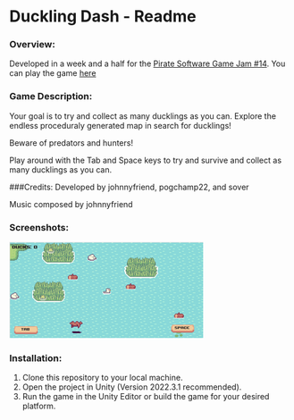 # Duckling Dash - Readme

### Overview:
Developed in a week and a half for the [Pirate Software Game Jam #14](https://itch.io/jam/pirate).
You can play the game [here](https://johnnyfriend.itch.io/dukcy-test)

### Game Description:
Your goal is to try and collect as many ducklings as you can. Explore the endless proceduraly generated map in search for ducklings!

Beware of predators and hunters!

Play around with the Tab and Space keys to try and survive and collect as many ducklings as you can.

###Credits:
Developed by johnnyfriend, pogchamp22, and sover

Music composed by johnnyfriend


### Screenshots:

![Screenshot 1](Screenshots/1.png)

### Installation:
1. Clone this repository to your local machine.
2. Open the project in Unity (Version 2022.3.1 recommended).
3. Run the game in the Unity Editor or build the game for your desired platform.
